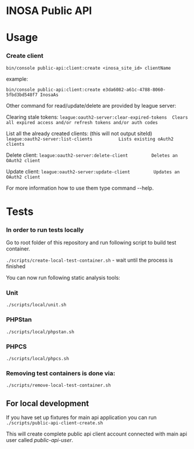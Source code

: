 <h1>INOSA Public API</h1>

# Usage

### Create client

`bin/console public-api:client:create <inosa_site_id> clientName`

example:

`bin/console public-api:client:create e3da6082-a61c-4788-8060-5fbd3bd548f7 InosaAs`

Other command for read/update/delete are provided by league server:

Clearing stale tokens:
`league:oauth2-server:clear-expired-tokens  Clears all expired access and/or refresh tokens and/or auth codes`

List all the already created clients: (this will not output siteId)
`league:oauth2-server:list-clients          Lists existing oAuth2 clients`

Delete client:
`league:oauth2-server:delete-client         Deletes an OAuth2 client`

Update client:
`league:oauth2-server:update-client         Updates an OAuth2 client`

For more information how to use them type command --help.

# Tests

### In order to run tests locally

Go to root folder of this repository and run following script to build test container.

`./scripts/create-local-test-container.sh` - wait until the process is finished

You can now run following static analysis tools:

### Unit

`./scripts/local/unit.sh`

### PHPStan

`./scripts/local/phpstan.sh`

### PHPCS

`./scripts/local/phpcs.sh`

### Removing test containers is done via:

`./scripts/remove-local-test-container.sh`

## For local development

If you have set up fixtures for main api application you can run
`./scripts/public-api-client-create.sh`

This will create complete public api client account connected with main api user called *public-api-user*.
